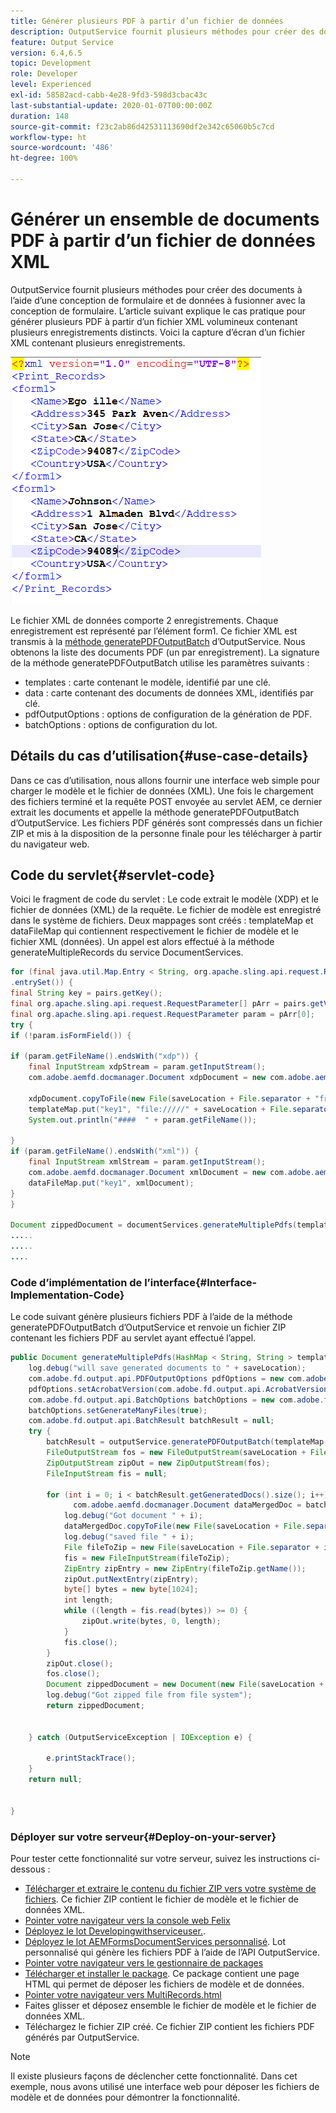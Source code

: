 ```yaml
---
title: Générer plusieurs PDF à partir d’un fichier de données
description: OutputService fournit plusieurs méthodes pour créer des documents à l’aide d’une conception de formulaire et de données à fusionner avec la conception de formulaire. Découvrez comment générer plusieurs PDF à partir d’un fichier XML volumineux contenant plusieurs enregistrements.
feature: Output Service
version: 6.4,6.5
topic: Development
role: Developer
level: Experienced
exl-id: 58582acd-cabb-4e28-9fd3-598d3cbac43c
last-substantial-update: 2020-01-07T00:00:00Z
duration: 148
source-git-commit: f23c2ab86d42531113690df2e342c65060b5c7cd
workflow-type: ht
source-wordcount: '486'
ht-degree: 100%

---
```


# Générer un ensemble de documents PDF à partir d’un fichier de données XML

OutputService fournit plusieurs méthodes pour créer des documents à l’aide d’une conception de formulaire et de données à fusionner avec la conception de formulaire. L’article suivant explique le cas pratique pour générer plusieurs PDF à partir d’un fichier XML volumineux contenant plusieurs enregistrements distincts.
Voici la capture d’écran d’un fichier XML contenant plusieurs enregistrements.

![multi-record-xml](assets/multi-record-xml.PNG)

Le fichier XML de données comporte 2 enregistrements. Chaque enregistrement est représenté par l’élément form1. Ce fichier XML est transmis à la [méthode generatePDFOutputBatch](https://helpx.adobe.com/fr/aem-forms/6/javadocs/com/adobe/fd/output/api/OutputService.html) d’OutputService. Nous obtenons la liste des documents PDF (un par enregistrement).
La signature de la méthode generatePDFOutputBatch utilise les paramètres suivants :

* templates : carte contenant le modèle, identifié par une clé.
* data : carte contenant des documents de données XML, identifiés par clé.
* pdfOutputOptions : options de configuration de la génération de PDF.
* batchOptions : options de configuration du lot.



## Détails du cas d’utilisation{#use-case-details}

Dans ce cas d’utilisation, nous allons fournir une interface web simple pour charger le modèle et le fichier de données (XML). Une fois le chargement des fichiers terminé et la requête POST envoyée au servlet AEM, ce dernier extrait les documents et appelle la méthode generatePDFOutputBatch d’OutputService. Les fichiers PDF générés sont compressés dans un fichier ZIP et mis à la disposition de la personne finale pour les télécharger à partir du navigateur web.

## Code du servlet{#servlet-code}

Voici le fragment de code du servlet : Le code extrait le modèle (XDP) et le fichier de données (XML) de la requête. Le fichier de modèle est enregistré dans le système de fichiers. Deux mappages sont créés : templateMap et dataFileMap qui contiennent respectivement le fichier de modèle et le fichier XML (données). Un appel est alors effectué à la méthode generateMultipleRecords du service DocumentServices.

```java
for (final java.util.Map.Entry < String, org.apache.sling.api.request.RequestParameter[] > pairs: params
.entrySet()) {
final String key = pairs.getKey();
final org.apache.sling.api.request.RequestParameter[] pArr = pairs.getValue();
final org.apache.sling.api.request.RequestParameter param = pArr[0];
try {
if (!param.isFormField()) {

if (param.getFileName().endsWith("xdp")) {
    final InputStream xdpStream = param.getInputStream();
    com.adobe.aemfd.docmanager.Document xdpDocument = new com.adobe.aemfd.docmanager.Document(xdpStream);

    xdpDocument.copyToFile(new File(saveLocation + File.separator + "fromui.xdp"));
    templateMap.put("key1", "file://///" + saveLocation + File.separator + "fromui.xdp");
    System.out.println("####  " + param.getFileName());

}
if (param.getFileName().endsWith("xml")) {
    final InputStream xmlStream = param.getInputStream();
    com.adobe.aemfd.docmanager.Document xmlDocument = new com.adobe.aemfd.docmanager.Document(xmlStream);
    dataFileMap.put("key1", xmlDocument);
}
}

Document zippedDocument = documentServices.generateMultiplePdfs(templateMap, dataFileMap,saveLocation);
.....
.....
....
```

### Code d’implémentation de l’interface{#Interface-Implementation-Code}

Le code suivant génère plusieurs fichiers PDF à l’aide de la méthode generatePDFOutputBatch d’OutputService et renvoie un fichier ZIP contenant les fichiers PDF au servlet ayant effectué l’appel.

```java
public Document generateMultiplePdfs(HashMap < String, String > templateMap, HashMap < String, Document > dataFileMap, String saveLocation) {
    log.debug("will save generated documents to " + saveLocation);
    com.adobe.fd.output.api.PDFOutputOptions pdfOptions = new com.adobe.fd.output.api.PDFOutputOptions();
    pdfOptions.setAcrobatVersion(com.adobe.fd.output.api.AcrobatVersion.Acrobat_11);
    com.adobe.fd.output.api.BatchOptions batchOptions = new com.adobe.fd.output.api.BatchOptions();
    batchOptions.setGenerateManyFiles(true);
    com.adobe.fd.output.api.BatchResult batchResult = null;
    try {
        batchResult = outputService.generatePDFOutputBatch(templateMap, dataFileMap, pdfOptions, batchOptions);
        FileOutputStream fos = new FileOutputStream(saveLocation + File.separator + "zippedfile.zip");
        ZipOutputStream zipOut = new ZipOutputStream(fos);
        FileInputStream fis = null;

        for (int i = 0; i < batchResult.getGeneratedDocs().size(); i++) {
              com.adobe.aemfd.docmanager.Document dataMergedDoc = batchResult.getGeneratedDocs().get(i);
            log.debug("Got document " + i);
            dataMergedDoc.copyToFile(new File(saveLocation + File.separator + i + ".pdf"));
            log.debug("saved file " + i);
            File fileToZip = new File(saveLocation + File.separator + i + ".pdf");
            fis = new FileInputStream(fileToZip);
            ZipEntry zipEntry = new ZipEntry(fileToZip.getName());
            zipOut.putNextEntry(zipEntry);
            byte[] bytes = new byte[1024];
            int length;
            while ((length = fis.read(bytes)) >= 0) {
                zipOut.write(bytes, 0, length);
            }
            fis.close();
        }
        zipOut.close();
        fos.close();
        Document zippedDocument = new Document(new File(saveLocation + File.separator + "zippedfile.zip"));
        log.debug("Got zipped file from file system");
        return zippedDocument;


    } catch (OutputServiceException | IOException e) {

        e.printStackTrace();
    }
    return null;


}
```

### Déployer sur votre serveur{#Deploy-on-your-server}

Pour tester cette fonctionnalité sur votre serveur, suivez les instructions ci-dessous :

* [Télécharger et extraire le contenu du fichier ZIP vers votre système de fichiers](assets/mult-records-template-and-xml-file.zip). Ce fichier ZIP contient le fichier de modèle et le fichier de données XML.
* [Pointer votre navigateur vers la console web Felix](http://localhost:4502/system/console/bundles)
* [Déployez le lot Developingwithserviceuser.](/help/forms/assets/common-osgi-bundles/DevelopingWithServiceUser.jar).
* [Déployez le lot AEMFormsDocumentServices personnalisé](/help/forms/assets/common-osgi-bundles/AEMFormsDocumentServices.core-1.0-SNAPSHOT.jar). Lot personnalisé qui génère les fichiers PDF à l’aide de l’API OutputService.
* [Pointer votre navigateur vers le gestionnaire de packages](http://localhost:4502/crx/packmgr/index.jsp)
* [Télécharger et installer le package](assets/generate-multiple-pdf-from-xml.zip). Ce package contient une page HTML qui permet de déposer les fichiers de modèle et de données.
* [Pointer votre navigateur vers MultiRecords.html](http://localhost:4502/content/DocumentServices/Multirecord.html?)
* Faites glisser et déposez ensemble le fichier de modèle et le fichier de données XML.
* Téléchargez le fichier ZIP créé. Ce fichier ZIP contient les fichiers PDF générés par OutputService.

>[!NOTE]
>Il existe plusieurs façons de déclencher cette fonctionnalité. Dans cet exemple, nous avons utilisé une interface web pour déposer les fichiers de modèle et de données pour démontrer la fonctionnalité.
